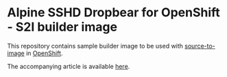 Alpine SSHD Dropbear for OpenShift - S2I builder image
======================================================

This repository contains sample builder image to be used with
[source-to-image](https://github.com/openshift/source-to-image) in
[OpenShift](https://github.com/openshift/origin/).

The accompanying article is available [here](https://blog.openshift.com/create-s2i-builder-image/).
